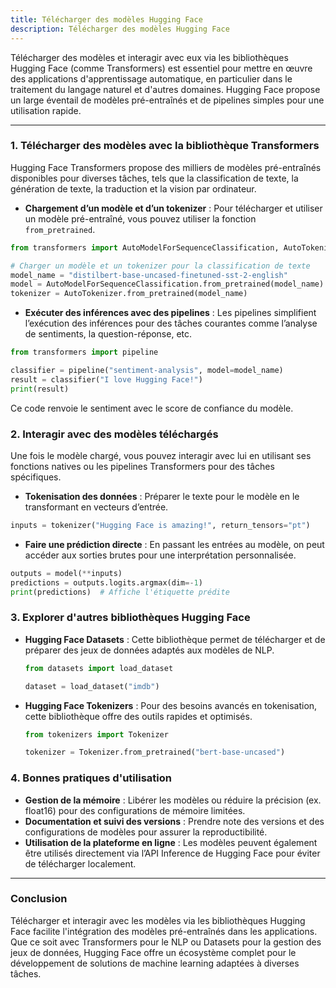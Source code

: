 ```yaml
---
title: Télécharger des modèles Hugging Face
description: Télécharger des modèles Hugging Face
---
```


Télécharger des modèles et interagir avec eux via les bibliothèques Hugging Face (comme Transformers) est essentiel pour mettre en œuvre des applications d'apprentissage automatique, en particulier dans le traitement du langage naturel et d'autres domaines. Hugging Face propose un large éventail de modèles pré-entraînés et de pipelines simples pour une utilisation rapide.

---

### 1. **Télécharger des modèles avec la bibliothèque Transformers**

Hugging Face Transformers propose des milliers de modèles pré-entraînés disponibles pour diverses tâches, tels que la classification de texte, la génération de texte, la traduction et la vision par ordinateur.

- **Chargement d’un modèle et d’un tokenizer** : Pour télécharger et utiliser un modèle pré-entraîné, vous pouvez utiliser la fonction `from_pretrained`.

```python
from transformers import AutoModelForSequenceClassification, AutoTokenizer

# Charger un modèle et un tokenizer pour la classification de texte
model_name = "distilbert-base-uncased-finetuned-sst-2-english"
model = AutoModelForSequenceClassification.from_pretrained(model_name)
tokenizer = AutoTokenizer.from_pretrained(model_name)
```

- **Exécuter des inférences avec des pipelines** : Les pipelines simplifient l’exécution des inférences pour des tâches courantes comme l’analyse de sentiments, la question-réponse, etc.

```python
from transformers import pipeline

classifier = pipeline("sentiment-analysis", model=model_name)
result = classifier("I love Hugging Face!")
print(result)
```

Ce code renvoie le sentiment avec le score de confiance du modèle.

### 2. **Interagir avec des modèles téléchargés**

Une fois le modèle chargé, vous pouvez interagir avec lui en utilisant ses fonctions natives ou les pipelines Transformers pour des tâches spécifiques.

- **Tokenisation des données** : Préparer le texte pour le modèle en le transformant en vecteurs d’entrée.

```python
inputs = tokenizer("Hugging Face is amazing!", return_tensors="pt")
```

- **Faire une prédiction directe** : En passant les entrées au modèle, on peut accéder aux sorties brutes pour une interprétation personnalisée.

```python
outputs = model(**inputs)
predictions = outputs.logits.argmax(dim=-1)
print(predictions)  # Affiche l'étiquette prédite
```

### 3. **Explorer d'autres bibliothèques Hugging Face**

- **Hugging Face Datasets** : Cette bibliothèque permet de télécharger et de préparer des jeux de données adaptés aux modèles de NLP.

  ```python
  from datasets import load_dataset

  dataset = load_dataset("imdb")
  ```

- **Hugging Face Tokenizers** : Pour des besoins avancés en tokenisation, cette bibliothèque offre des outils rapides et optimisés.

  ```python
  from tokenizers import Tokenizer

  tokenizer = Tokenizer.from_pretrained("bert-base-uncased")
  ```

### 4. **Bonnes pratiques d'utilisation**

- **Gestion de la mémoire** : Libérer les modèles ou réduire la précision (ex. float16) pour des configurations de mémoire limitées.
- **Documentation et suivi des versions** : Prendre note des versions et des configurations de modèles pour assurer la reproductibilité.
- **Utilisation de la plateforme en ligne** : Les modèles peuvent également être utilisés directement via l’API Inference de Hugging Face pour éviter de télécharger localement.

---

### Conclusion

Télécharger et interagir avec les modèles via les bibliothèques Hugging Face facilite l'intégration des modèles pré-entraînés dans les applications. Que ce soit avec Transformers pour le NLP ou Datasets pour la gestion des jeux de données, Hugging Face offre un écosystème complet pour le développement de solutions de machine learning adaptées à diverses tâches.

